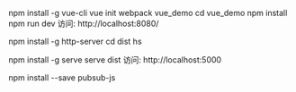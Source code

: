 ﻿npm install -g vue-cli
vue init webpack vue_demo
cd vue_demo
npm install
npm run dev
访问: http://localhost:8080/

npm install -g http-server
cd dist
hs

npm install -g serve
serve dist
访问: http://localhost:5000

npm install --save pubsub-js